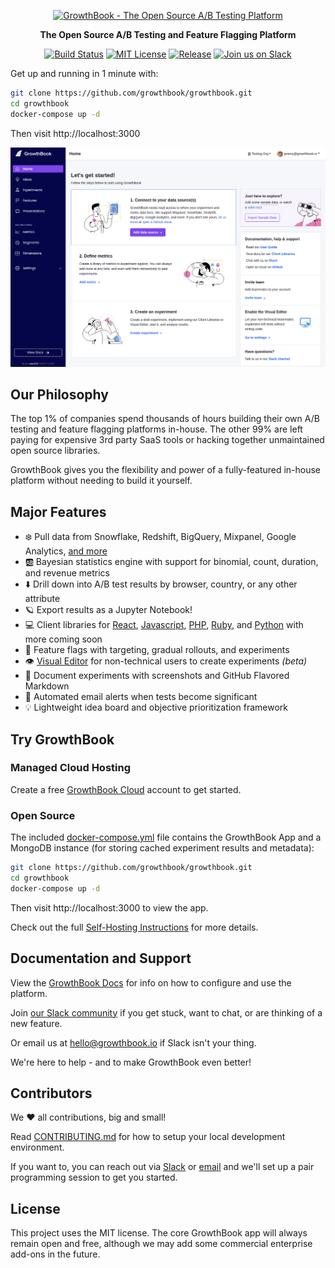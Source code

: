 <p align="center"><a href="https://www.growthbook.io"><img src="https://www.growthbook.io/logos/growthbook-logo@2x.png" width="400px" alt="GrowthBook - The Open Source A/B Testing Platform" /></a></p>
<p align="center"><b>The Open Source A/B Testing and Feature Flagging Platform</b></p>
<p align="center">
    <a href="https://github.com/growthbook/growthbook/actions/workflows/ci.yml"><img src="https://img.shields.io/github/workflow/status/growthbook/growthbook/CI" alt="Build Status" height="22"/></a>
    <a href="https://github.com/growthbook/growthbook/blob/main/LICENSE"><img src="https://img.shields.io/github/license/growthbook/growthbook" alt="MIT License" height="22"/></a>
    <a href="https://github.com/growthbook/growthbook/releases"><img src="https://img.shields.io/github/v/release/growthbook/growthbook?color=blue&sort=semver" alt="Release" height="22"/></a>
    <a href="https://join.slack.com/t/growthbookusers/shared_invite/zt-oiq9s1qd-dHHvw4xjpnoRV1QQrq6vUg"><img src="https://img.shields.io/badge/slack-join-E01E5A?logo=slack" alt="Join us on Slack" height="22"/></a>
</p>

Get up and running in 1 minute with:

```sh
git clone https://github.com/growthbook/growthbook.git
cd growthbook
docker-compose up -d
```

Then visit http://localhost:3000

[![GrowthBook Screenshot](/growthbook-screenshot.png)](https://www.growthbook.io)

## Our Philosophy

The top 1% of companies spend thousands of hours building their own A/B testing and feature flagging platforms in-house.
The other 99% are left paying for expensive 3rd party SaaS tools or hacking together unmaintained open source libraries.

GrowthBook gives you the flexibility and power of a fully-featured in-house platform without needing to build it yourself.

## Major Features

- ❄️ Pull data from Snowflake, Redshift, BigQuery, Mixpanel, Google Analytics, [and more](https://docs.growthbook.io/app/datasources)
- 🆎 Bayesian statistics engine with support for binomial, count, duration, and revenue metrics
- ⬇️ Drill down into A/B test results by browser, country, or any other attribute
- 🪐 Export results as a Jupyter Notebook!
- 💻 Client libraries for [React](https://docs.growthbook.io/lib/react), [Javascript](https://docs.growthbook.io/lib/js), [PHP](https://github.com/growthbook/growthbook-php), [Ruby](https://github.com/growthbook/growthbook-ruby), and [Python](https://github.com/growthbook/growthbook-python) with more coming soon
- 🏁 Feature flags with targeting, gradual rollouts, and experiments
- 👁️ [Visual Editor](https://docs.growthbook.io/app/visual) for non-technical users to create experiments _(beta)_
- 📝 Document experiments with screenshots and GitHub Flavored Markdown
- 🔔 Automated email alerts when tests become significant
- 💡 Lightweight idea board and objective prioritization framework

## Try GrowthBook

### Managed Cloud Hosting

Create a free [GrowthBook Cloud](https://app.growthbook.io) account to get started.

### Open Source

The included [docker-compose.yml](https://github.com/growthbook/growthbook/blob/main/docker-compose.yml) file contains the GrowthBook App and a MongoDB instance (for storing cached experiment results and metadata):

```sh
git clone https://github.com/growthbook/growthbook.git
cd growthbook
docker-compose up -d
```

Then visit http://localhost:3000 to view the app.

Check out the full [Self-Hosting Instructions](https://docs.growthbook.io/self-host) for more details.

## Documentation and Support

View the [GrowthBook Docs](https://docs.growthbook.io) for info on how to configure and use the platform.

Join [our Slack community](https://join.slack.com/t/growthbookusers/shared_invite/zt-oiq9s1qd-dHHvw4xjpnoRV1QQrq6vUg) if you get stuck, want to chat, or are thinking of a new feature.

Or email us at [hello@growthbook.io](mailto:hello@growthbook.io) if Slack isn't your thing.

We're here to help - and to make GrowthBook even better!

## Contributors

We ❤️ all contributions, big and small!

Read [CONTRIBUTING.md](/CONTRIBUTING.md) for how to setup your local development environment.

If you want to, you can reach out via [Slack](https://join.slack.com/t/growthbookusers/shared_invite/zt-oiq9s1qd-dHHvw4xjpnoRV1QQrq6vUg) or [email](mailto:hello@growthbook.io) and we'll set up a pair programming session to get you started.

## License

This project uses the MIT license. The core GrowthBook app will always remain open and free, although we may add some commercial enterprise add-ons in the future.

